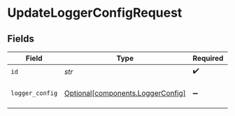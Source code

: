 # UpdateLoggerConfigRequest


## Fields

| Field                                                                    | Type                                                                     | Required                                                                 | Description                                                              |
| ------------------------------------------------------------------------ | ------------------------------------------------------------------------ | ------------------------------------------------------------------------ | ------------------------------------------------------------------------ |
| `id`                                                                     | *str*                                                                    | :heavy_check_mark:                                                       | Unique ID                                                                |
| `logger_config`                                                          | [Optional[components.LoggerConfig]](../../models/shared/loggerconfig.md) | :heavy_minus_sign:                                                       | LoggerConfig object to be updated                                        |